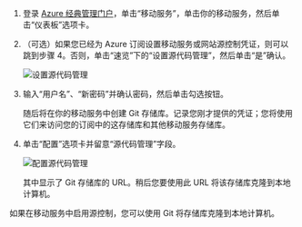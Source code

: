 
1. 登录 [Azure 经典管理门户](https://manage.windowsazure.cn/)，单击“移动服务”，单击你的移动服务，然后单击“仪表板”选项卡。

2. （可选）如果您已经为 Azure 订阅设置移动服务或网站源控制凭证，则可以跳到步骤 4。否则，单击“速览”下的“设置源代码管理”，然后单击“是”确认。

	![设置源代码管理](./media/mobile-services-enable-source-control/mobile-setup-source-control.png)

3. 输入“用户名”、“新密码”并确认密码，然后单击勾选按钮。

	随后将在你的移动服务中创建 Git 存储库。记录您刚才提供的凭证；您将使用它们来访问您的订阅中的这存储库和其他移动服务存储库。

4. 单击“配置”选项卡并留意“源代码管理”字段。

	![配置源代码管理](./media/mobile-services-enable-source-control/mobile-source-control-configure.png)

	其中显示了 Git 存储库的 URL。稍后您要使用此 URL 将该存储库克隆到本地计算机。

如果在移动服务中启用源控制，您可以使用 Git 将存储库克隆到本地计算机。
 
<!---HONumber=Mooncake_0118_2016-->